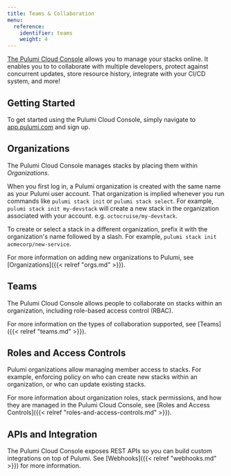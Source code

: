 ```yaml
---
title: Teams & Collaboration
menu:
  reference:
    identifier: teams
    weight: 4
---
```


[The Pulumi Cloud Console](https://app.pulumi.com) allows you to manage your stacks online. It enables
you to to collaborate with multiple developers, protect against concurrent updates, store resource
history, integrate with your CI/CD system, and more!

## Getting Started

To get started using the Pulumi Cloud Console, simply navigate to [app.pulumi.com](https://app.pulumi.com) and sign up.

## Organizations

The Pulumi Cloud Console manages stacks by placing them within _Organizations_.

When you first log in, a Pulumi organization is created with the same name as your Pulumi user account.
That organization is implied whenever you run commands like `pulumi stack init` or
`pulumi stack select`. For example, `pulumi stack init my-devstack` will create a new stack in
the organization associated with your account. e.g. `octocruise/my-devstack`.

To create or select a stack in a different organization, prefix it with the organization's name
followed by a slash. For example, `pulumi stack init acmecorp/new-service`.

For more information on adding new organizations to Pulumi, see [Organizations]({{< relref "orgs.md" >}}).

## Teams

The Pulumi Cloud Console allows people to collaborate on stacks within
an organization, including role-based access control (RBAC).

For more information on the types of collaboration supported, see [Teams]({{< relref "teams.md" >}}).

## Roles and Access Controls

Pulumi organizations allow managing member access to stacks. For example,
enforcing policy on who can create new stacks within an organization, or who
can update existing stacks.

For more information about organization roles, stack permissions, and how they
are managed in the Pulumi Cloud Console, see [Roles and Access Controls]({{< relref "roles-and-access-controls.md" >}}).

## APIs and Integration

The Pulumi Cloud Console exposes REST APIs so you can build custom integrations
on top of Pulumi. See [Webhooks]({{< relref "webhooks.md" >}}) for more information.

